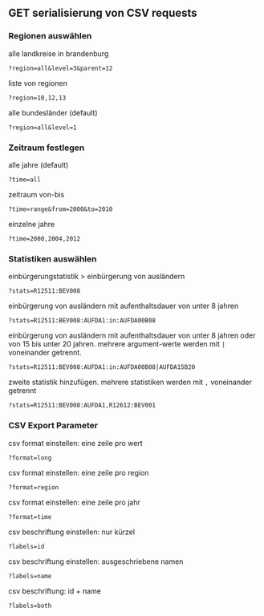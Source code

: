 ## GET serialisierung von CSV requests

### Regionen auswählen

alle landkreise in brandenburg

    ?region=all&level=3&parent=12

liste von regionen

    ?region=10,12,13

alle bundesländer (default)

    ?region=all&level=1

### Zeitraum festlegen

alle jahre (default)

    ?time=all

zeitraum von-bis

    ?time=range&from=2000&to=2010

einzelne jahre

    ?time=2000,2004,2012

### Statistiken auswählen

einbürgerungstatistik > einbürgerung von ausländern

    ?stats=R12511:BEV008

einbürgerung von ausländern mit aufenthaltsdauer von unter 8 jahren

    ?stats=R12511:BEV008:AUFDA1:in:AUFDA00B08

einbürgerung von ausländern mit aufenthaltsdauer von unter 8 jahren
oder von 15 bis unter 20 jahren. mehrere argument-werte werden mit `|`
voneinander getrennt.

    ?stats=R12511:BEV008:AUFDA1:in:AUFDA00B08|AUFDA15B20

zweite statistik hinzufügen. mehrere statistiken werden mit `,` 
voneinander getrennt

    ?stats=R12511:BEV008:AUFDA1,R12612:BEV001

### CSV Export Parameter

csv format einstellen: eine zeile pro wert

    ?format=long

csv format einstellen: eine zeile pro region

    ?format=region

csv format einstellen: eine zeile pro jahr

    ?format=time

csv beschriftung einstellen: nur kürzel

    ?labels=id

csv beschriftung einstellen: ausgeschriebene namen

    ?labels=name

csv beschriftung: id + name

    ?labels=both
